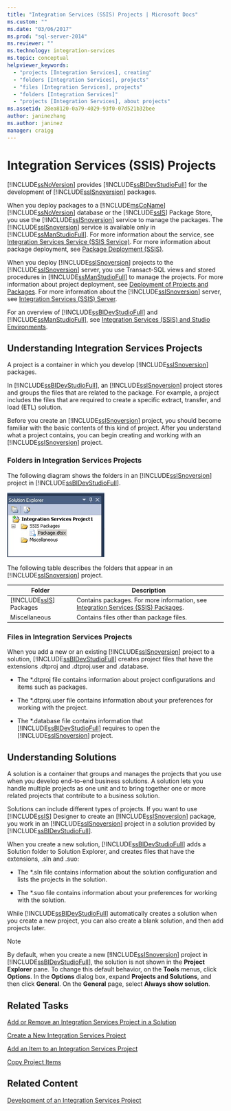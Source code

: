 ```yaml
---
title: "Integration Services (SSIS) Projects | Microsoft Docs"
ms.custom: ""
ms.date: "03/06/2017"
ms.prod: "sql-server-2014"
ms.reviewer: ""
ms.technology: integration-services
ms.topic: conceptual
helpviewer_keywords: 
  - "projects [Integration Services], creating"
  - "folders [Integration Services], projects"
  - "files [Integration Services], projects"
  - "folders [Integration Services]"
  - "projects [Integration Services], about projects"
ms.assetid: 28ea8120-0a79-4029-93f0-07d521b32bee
author: janinezhang
ms.author: janinez
manager: craigg
---
```

# Integration Services (SSIS) Projects
  [!INCLUDE[ssNoVersion](../includes/ssnoversion-md.md)] provides [!INCLUDE[ssBIDevStudioFull](../includes/ssbidevstudiofull-md.md)] for the development of [!INCLUDE[ssISnoversion](../includes/ssisnoversion-md.md)] packages.

 When you deploy packages to a [!INCLUDE[msCoName](../includes/msconame-md.md)] [!INCLUDE[ssNoVersion](../includes/ssnoversion-md.md)] database or the [!INCLUDE[ssIS](../includes/ssis-md.md)] Package Store, you use the [!INCLUDE[ssISnoversion](../includes/ssisnoversion-md.md)] service to manage the packages. The [!INCLUDE[ssISnoversion](../includes/ssisnoversion-md.md)] service is available only in [!INCLUDE[ssManStudioFull](../includes/ssmanstudiofull-md.md)]. For more information about the service, see [Integration Services Service &#40;SSIS Service&#41;](service/integration-services-service-ssis-service.md). For more information about package deployment, see [Package Deployment &#40;SSIS&#41;](packages/legacy-package-deployment-ssis.md).

 When you deploy [!INCLUDE[ssISnoversion](../includes/ssisnoversion-md.md)] projects to the [!INCLUDE[ssISnoversion](../includes/ssisnoversion-md.md)] server, you use Transact-SQL views and stored procedures in [!INCLUDE[ssManStudioFull](../includes/ssmanstudiofull-md.md)] to manage the projects. For more information about project deployment, see [Deployment of Projects and Packages](packages/deploy-integration-services-ssis-projects-and-packages.md). For more information about the [!INCLUDE[ssISnoversion](../includes/ssisnoversion-md.md)] server, see [Integration Services &#40;SSIS&#41; Server](catalog/integration-services-ssis-server-and-catalog.md).

 For an overview of [!INCLUDE[ssBIDevStudioFull](../includes/ssbidevstudiofull-md.md)] and [!INCLUDE[ssManStudioFull](../includes/ssmanstudiofull-md.md)], see [Integration Services &#40;SSIS&#41; and Studio Environments](integration-services-ssis-development-and-management-tools.md).

## Understanding Integration Services Projects
 A project is a container in which you develop [!INCLUDE[ssISnoversion](../includes/ssisnoversion-md.md)] packages.

 In [!INCLUDE[ssBIDevStudioFull](../includes/ssbidevstudiofull-md.md)], an [!INCLUDE[ssISnoversion](../includes/ssisnoversion-md.md)] project stores and groups the files that are related to the package. For example, a project includes the files that are required to create a specific extract, transfer, and load (ETL) solution.

 Before you create an [!INCLUDE[ssISnoversion](../includes/ssisnoversion-md.md)] project, you should become familiar with the basic contents of this kind of project. After you understand what a project contains, you can begin creating and working with an [!INCLUDE[ssISnoversion](../includes/ssisnoversion-md.md)] project.

### Folders in Integration Services Projects
 The following diagram shows the folders in an [!INCLUDE[ssISnoversion](../includes/ssisnoversion-md.md)] project in [!INCLUDE[ssBIDevStudioFull](../includes/ssbidevstudiofull-md.md)].

 ![Folders in an Integration Services project](media/solutionexplorer.gif "Folders in an Integration Services project")

 The following table describes the folders that appear in an [!INCLUDE[ssISnoversion](../includes/ssisnoversion-md.md)] project.

|Folder|Description|
|------------|-----------------|
|[!INCLUDE[ssIS](../includes/ssis-md.md)] Packages|Contains packages. For more information, see [Integration Services &#40;SSIS&#41; Packages](../../2014/integration-services/integration-services-ssis-packages.md).|
|Miscellaneous|Contains files other than package files.|

### Files in Integration Services Projects
 When you add a new or an existing [!INCLUDE[ssISnoversion](../includes/ssisnoversion-md.md)] project to a solution, [!INCLUDE[ssBIDevStudioFull](../includes/ssbidevstudiofull-md.md)] creates project files that have the extensions .dtproj and .dtproj.user and .database.

-   The *.dtproj file contains information about project configurations and items such as packages.

-   The *.dtproj.user file contains information about your preferences for working with the project.

-   The *.database file contains information that [!INCLUDE[ssBIDevStudioFull](../includes/ssbidevstudiofull-md.md)] requires to open the [!INCLUDE[ssISnoversion](../includes/ssisnoversion-md.md)] project.

## Understanding Solutions
 A solution is a container that groups and manages the projects that you use when you develop end-to-end business solutions. A solution lets you handle multiple projects as one unit and to bring together one or more related projects that contribute to a business solution.

 Solutions can include different types of projects. If you want to use [!INCLUDE[ssIS](../includes/ssis-md.md)] Designer to create an [!INCLUDE[ssISnoversion](../includes/ssisnoversion-md.md)] package, you work in an [!INCLUDE[ssISnoversion](../includes/ssisnoversion-md.md)] project in a solution provided by [!INCLUDE[ssBIDevStudioFull](../includes/ssbidevstudiofull-md.md)].

 When you create a new solution, [!INCLUDE[ssBIDevStudioFull](../includes/ssbidevstudiofull-md.md)] adds a Solution folder to Solution Explorer, and creates files that have the extensions, .sln and .suo:

-   The *.sln file contains information about the solution configuration and lists the projects in the solution.

-   The *.suo file contains information about your preferences for working with the solution.

 While [!INCLUDE[ssBIDevStudioFull](../includes/ssbidevstudiofull-md.md)] automatically creates a solution when you create a new project, you can also create a blank solution, and then add projects later.

> [!NOTE]
>  By default, when you create a new [!INCLUDE[ssISnoversion](../includes/ssisnoversion-md.md)] project in [!INCLUDE[ssBIDevStudioFull](../includes/ssbidevstudiofull-md.md)], the solution is not shown in the **Project Explorer** pane. To change this default behavior, on the **Tools** menus, click **Options**. In the **Options** dialog box, expand **Projects and Solutions**, and then click **General**. On the **General** page, select **Always show solution**.

## Related Tasks
 [Add or Remove an Integration Services Project in a Solution](../../2014/integration-services/add-or-remove-an-integration-services-project-in-a-solution.md)

 [Create a New Integration Services Project](../../2014/integration-services/create-a-new-integration-services-project.md)

 [Add an Item to an Integration Services Project](../../2014/integration-services/add-an-item-to-an-integration-services-project.md)

 [Copy Project Items](../../2014/integration-services/copy-project-items.md)

## Related Content
 [Development of an Integration Services Project](../../2014/integration-services/development-of-an-integration-services-project.md)


